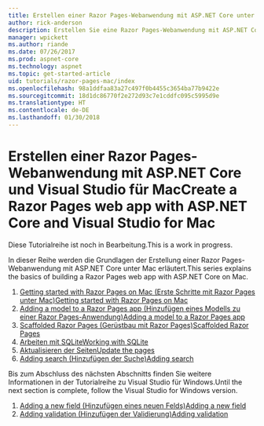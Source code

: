 ```yaml
---
title: Erstellen einer Razor Pages-Webanwendung mit ASP.NET Core unter Mac
author: rick-anderson
description: Erstellen Sie eine Razor Pages-Webanwendung mit ASP.NET Core und EF Core.
manager: wpickett
ms.author: riande
ms.date: 07/26/2017
ms.prod: aspnet-core
ms.technology: aspnet
ms.topic: get-started-article
uid: tutorials/razor-pages-mac/index
ms.openlocfilehash: 98a1ddfaa83a27c497f0b4455c3654ba77b9422e
ms.sourcegitcommit: 18d1dc86770f2e272d93c7e1cddfc095c5995d9e
ms.translationtype: HT
ms.contentlocale: de-DE
ms.lasthandoff: 01/30/2018
---
```

# <a name="create-a-razor-pages-web-app-with-aspnet-core-and-visual-studio-for-mac"></a><span data-ttu-id="b0520-103">Erstellen einer Razor Pages-Webanwendung mit ASP.NET Core und Visual Studio für Mac</span><span class="sxs-lookup"><span data-stu-id="b0520-103">Create a Razor Pages web app with ASP.NET Core and Visual Studio for Mac</span></span>

<span data-ttu-id="b0520-104">Diese Tutorialreihe ist noch in Bearbeitung.</span><span class="sxs-lookup"><span data-stu-id="b0520-104">This is a work in progress.</span></span>

<span data-ttu-id="b0520-105">In dieser Reihe werden die Grundlagen der Erstellung einer Razor Pages-Webanwendung mit ASP.NET Core unter Mac erläutert.</span><span class="sxs-lookup"><span data-stu-id="b0520-105">This series explains the basics of building a Razor Pages web app with ASP.NET Core on Mac.</span></span>

1. [<span data-ttu-id="b0520-106">Getting started with Razor Pages on Mac (Erste Schritte mit Razor Pages unter Mac)</span><span class="sxs-lookup"><span data-stu-id="b0520-106">Getting started with Razor Pages on Mac</span></span>](xref:tutorials/razor-pages-mac/razor-pages-start)
1. [<span data-ttu-id="b0520-107">Adding a model to a Razor Pages app (Hinzufügen eines Modells zu einer Razor Pages-Anwendung)</span><span class="sxs-lookup"><span data-stu-id="b0520-107">Adding a model to a Razor Pages app</span></span>](xref:tutorials/razor-pages-mac/model)
1. [<span data-ttu-id="b0520-108">Scaffolded Razor Pages (Gerüstbau mit Razor Pages)</span><span class="sxs-lookup"><span data-stu-id="b0520-108">Scaffolded Razor Pages</span></span>](xref:tutorials/razor-pages-mac/page)
1. [<span data-ttu-id="b0520-109">Arbeiten mit SQLite</span><span class="sxs-lookup"><span data-stu-id="b0520-109">Working with SQLite</span></span>](xref:tutorials/razor-pages-mac/sql)
1. [<span data-ttu-id="b0520-110">Aktualisieren der Seiten</span><span class="sxs-lookup"><span data-stu-id="b0520-110">Update the pages</span></span>](xref:tutorials/razor-pages-mac/da1)
1. [<span data-ttu-id="b0520-111">Adding search (Hinzufügen der Suche)</span><span class="sxs-lookup"><span data-stu-id="b0520-111">Adding search</span></span>](xref:tutorials/razor-pages-mac/search)


<span data-ttu-id="b0520-112">Bis zum Abschluss des nächsten Abschnitts finden Sie weitere Informationen in der Tutorialreihe zu Visual Studio für Windows.</span><span class="sxs-lookup"><span data-stu-id="b0520-112">Until the next section is complete, follow the Visual Studio for Windows version.</span></span>

1. [<span data-ttu-id="b0520-113">Adding a new field (Hinzufügen eines neuen Felds)</span><span class="sxs-lookup"><span data-stu-id="b0520-113">Adding a new field</span></span>](xref:tutorials/razor-pages/new-field)
1. [<span data-ttu-id="b0520-114">Adding validation (Hinzufügen der Validierung)</span><span class="sxs-lookup"><span data-stu-id="b0520-114">Adding validation</span></span>](xref:tutorials/razor-pages/validation)
